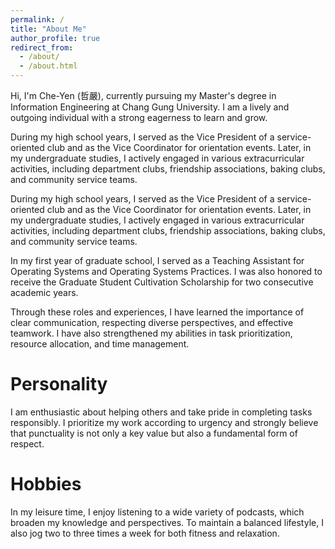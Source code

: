 ```yaml
---
permalink: /
title: "About Me"
author_profile: true
redirect_from: 
  - /about/
  - /about.html
---
```


Hi, I'm Che-Yen (哲嚴), currently pursuing my Master's degree in Information Engineering at Chang Gung University. I am a lively and outgoing individual with a strong eagerness to learn and grow.

During my high school years, I served as the Vice President of a service-oriented club and as the Vice Coordinator for orientation events. Later, in my undergraduate studies, I actively engaged in various extracurricular activities, including department clubs, friendship associations, baking clubs, and community service teams.

During my high school years, I served as the Vice President of a service-oriented club and as the Vice Coordinator for orientation events. Later, in my undergraduate studies, I actively engaged in various extracurricular activities, including department clubs, friendship associations, baking clubs, and community service teams.

In my first year of graduate school, I served as a Teaching Assistant for Operating Systems and Operating Systems Practices. I was also honored to receive the Graduate Student Cultivation Scholarship for two consecutive academic years.

Through these roles and experiences, I have learned the importance of clear communication, respecting diverse perspectives, and effective teamwork. I have also strengthened my abilities in task prioritization, resource allocation, and time management.


Personality
======
I am enthusiastic about helping others and take pride in completing tasks responsibly. I prioritize my work according to urgency and strongly believe that punctuality is not only a key value but also a fundamental form of respect.


Hobbies
======
In my leisure time, I enjoy listening to a wide variety of podcasts, which broaden my knowledge and perspectives. To maintain a balanced lifestyle, I also jog two to three times a week for both fitness and relaxation.




